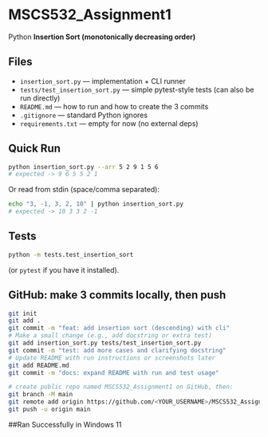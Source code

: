 # MSCS532_Assignment1

Python **Insertion Sort (monotonically decreasing order)**

## Files
- `insertion_sort.py` — implementation + CLI runner
- `tests/test_insertion_sort.py` — simple pytest-style tests (can also be run directly)
- `README.md` — how to run and how to create the 3 commits
- `.gitignore` — standard Python ignores
- `requirements.txt` — empty for now (no external deps)

## Quick Run
```bash
python insertion_sort.py --arr 5 2 9 1 5 6
# expected -> 9 6 5 5 2 1
```

Or read from stdin (space/comma separated):
```bash
echo "3, -1, 3, 2, 10" | python insertion_sort.py
# expected -> 10 3 3 2 -1
```

## Tests
```bash
python -m tests.test_insertion_sort
```
(or `pytest` if you have it installed).

## GitHub: make 3 commits locally, then push
```bash
git init
git add .
git commit -m "feat: add insertion sort (descending) with cli"
# Make a small change (e.g., add docstring or extra test)
git add insertion_sort.py tests/test_insertion_sort.py
git commit -m "test: add more cases and clarifying docstring"
# Update README with run instructions or screenshots later
git add README.md
git commit -m "docs: expand README with run and test usage"

# create public repo named MSCS532_Assignment1 on GitHub, then:
git branch -M main
git remote add origin https://github.com/<YOUR_USERNAME>/MSCS532_Assignment1.git
git push -u origin main
```

##Ran Successfully in Windows 11

